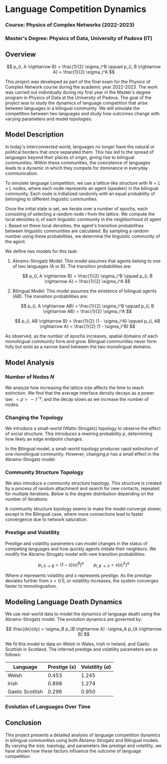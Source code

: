 # Language Competition Dynamics

### Course: Physics of Complex Networks (2022-2023)
### Master's Degree: Physics of Data, University of Padova (IT)

## Overview

$$ p_{i, A \rightarrow B} = \frac{1}{2} \sigma_i^B \qquad p_{i, B \rightarrow A} = \frac{1}{2} \sigma_i^A $$

This project was developed as part of the final exam for the Physics of Complex Network course during the academic year 2022-2023. The work was carried out individually during my first year in the Master's degree program in Physics of Data at the University of Padova. The goal of the project was to study the dynamics of language competition that arise between languages in a bilingual community. We will simulate the competition between two languages and study how outcomes change with varying parameters and model topologies.

## Model Description

In today's interconnected world, languages no longer have the natural or political borders that once separated them. This has led to the spread of languages beyond their places of origin, giving rise to bilingual communities. Within these communities, the coexistence of languages leads to a dynamic in which they compete for dominance in everyday communication.

To simulate language competition, we use a lattice-like structure with $N = L \times L$ nodes, where each node represents an agent (speaker) in the bilingual community. Each node is initialized randomly with an equal probability of belonging to different linguistic communities.

Once the initial state is set, we iterate over a number of epochs, each consisting of selecting a random node $i$ from the lattice. We compute the local densities $\sigma_i$ of each linguistic community in the neighborhood of agent $i$. Based on these local densities, the agent's transition probabilities between linguistic communities are calculated. By sampling a random number using these probabilities, we determine the linguistic community of the agent.

We define two models for this task:

1. Abrams-Strogatz Model: This model assumes that agents belong to one of two languages (A or B). The transition probabilities are:


   $$ p_{i, A \rightarrow B} = \frac{1}{2} \sigma_i^B \qquad p_{i, B \rightarrow A} = \frac{1}{2} \sigma_i^A $$

3. Bilingual Model: This model assumes the existence of bilingual agents (AB). The transition probabilities are:

   $$ p_{i, A \rightarrow AB} = \frac{1}{2} \sigma_i^B \qquad p_{i, B \rightarrow AB} = \frac{1}{2} \sigma_i^A $$

   $$ p_{i, AB \rightarrow B} = \frac{1}{2} (1 - \sigma_i^A) \qquad p_{i, AB \rightarrow A} = \frac{1}{2} (1 - \sigma_i^B) $$

As observed, as the number of epochs increases, spatial domains of each monolingual community form and grow. Bilingual communities never form fully but exist as a narrow band between the two monolingual domains.

## Model Analysis

### Number of Nodes $N$

We analyze how increasing the lattice size affects the time to reach extinction. We find that the average interface density decays as a power law: $<\rho> \sim t^{-\gamma}$, and the decay slows as we increase the number of nodes.

### Changing the Topology

We introduce a small-world (Watts-Strogatz) topology to observe the effect of social structure. This introduces a rewiring probability $p$, determining how likely an edge endpoint changes.

In the Bilingual model, a small-world topology produces rapid extinction of one monolingual community. However, changing $p$ has a small effect in the Abrams-Strogatz model.

### Community Structure Topology

We also introduce a community structure topology. This structure is created by a process of random attachment and search for new contacts, repeated for multiple iterations. Below is the degree distribution depending on the number of iterations:

A community structure topology seems to make the model converge slower, except in the Bilingual case, where more connections lead to faster convergence due to network saturation.

### Prestige and Volatility

Prestige and volatility parameters can model changes in the status of competing languages and how quickly agents imitate their neighbors. We modify the Abrams-Strogatz model with new transition probabilities:

$$ p_{i, A \rightarrow B} = (1 - s)(\sigma_i^B)^a \qquad p_{i, B \rightarrow A} = s(\sigma_i^A)^a $$

Where $a$ represents volatility and $s$ represents prestige. As the prestige deviates further from $s = 0.5$, or volatility increases, the system converges faster to monolingualism.

## Modeling Language Death Dynamics

We use real-world data to model the dynamics of language death using the Abrams-Strogatz model. The evolution dynamics are governed by:

$$ \frac{dx}{dy} = \sigma_B p_{B \rightarrow A} -\sigma_A p_{A \rightarrow B} $$

We fit this model to data on Welsh in Wales, Irish in Ireland, and Gaelic Scottish in Scotland. The inferred prestige and volatility parameters are as follows:

| Language         | Prestige ($s$) | Volatility ($a$) |
|------------------|----------------|------------------|
| Welsh            | 0.453          | 1.245            |
| Irish            | 0.898          | 1.274            |
| Gaelic Scottish  | 0.296          | 0.950            |

### Evolution of Languages Over Time

## Conclusion

This project presents a detailed analysis of language competition dynamics in bilingual communities using both Abrams-Strogatz and Bilingual models. By varying the size, topology, and parameters like prestige and volatility, we have shown how these factors influence the outcome of language competition.
